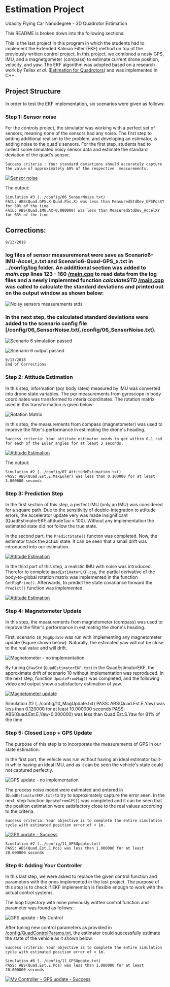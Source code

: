 # Estimation Project #

Udacity Flying Car Nanodegree - 3D Quadrotor Estimation

This README is broken down into the following sections:

This is the last project in this program in which the students had to implement the Extended Kalman Filter (EKF) method on top of the previously written control project. 
In this project, we comibned a nosiy GPS, IMU, and a magnetgometer (compass) to estimate current drone position, velocity, and yaw. The EKF algorithm was adopted based on a research work by Tellex *et al.* ([Estimation for Quadrotors](https://www.overleaf.com/read/vymfngphcccj)) and was implemented in C++.


## Project Structure ##

In order to test the EKF implementation, six scenarios were given as follows: 


### Step 1: Sensor noise ###

For the controls project, the simulator was working with a perfect set of sensors, meaning none of the sensors had any noise.  The first step to adding additional realism to the problem, and developing an estimator, is adding noise to the quad's sensors.  For the first step, students had to collect some simulated noisy sensor data and estimate the standard deviation of the quad's sensor.


``` 
Success criteria : Your standard deviations should accurately capture the value of approximately 68% of the respective  measurements.
```

[![Sensor noise](http://img.youtube.com/vi/t5pnEl3ADYQ/0.jpg)](http://www.youtube.com/watch?v=t5pnEl3ADYQ)

The output:
```
Simulation #3 (../config/06_SensorNoise.txt)
FAIL: ABS(Quad.GPS.X-Quad.Pos.X) was less than MeasuredStdDev_GPSPosXY for 50% of the time
FAIL: ABS(Quad.IMU.AX-0.000000) was less than MeasuredStdDev_AccelXY for 63% of the time
```


## Corrections:

```
9/13/2018 

```
### log files of sensor measuremenst were save as Scenario6-IMU-Accel_x.txt and Scenario6-Quad-GPS_x.txt in ../config/log folder. An addittional section was added to *main.cpp* lines 123 - 160 [/main.cpp](./main.cpp#L123-L160) to read data from the log files and a newly implemnted function *calculateSTD* [/main.cpp](./main.cpp#L78-L99) was called to calculate the standard deviations and printed out on the output window as shown below: ###

![Noisy sensors measurements stds](./images/stds.png)

### In the next step, the calculated standard deviations were added to the scenario config file [/config/06_SensorNoise.txt(./config/06_SensorNoise.txt).

![Scenario 6 simulation passed](./images/scenario6-corrected-sim.png)

![Scenario 6 output passed](./images/scenario6-corrected-out-passed.png)



```
9/13/2018 
End of Corrections 
```


### Step 2: Attitude Estimation ###

In this step, information (pqr body rates) measured by IMU was converted into drone state variables. The pqr measurements from gyroscope  in body coordinates was transformed to interia coordinates. The rotation matrix used in this transformation is given below: 

![Rotation Matrix](./images/rotMATRIX.png)

In this step, the measurements from compass (magnetometer) was used to improve the filter's performance in estimating the drone's heading. 


``` 
Success criteria: Your attitude estimator needs to get within 0.1 rad for each of the Euler angles for at least 3 seconds.
```

[![Attitude Estimation](http://img.youtube.com/vi/T3tP0GtM-54/0.jpg)](http://www.youtube.com/watch?v=T3tP0GtM-54)

The output:
```
Simulation #2 (../config/07_AttitudeEstimation.txt)
PASS: ABS(Quad.Est.E.MaxEuler) was less than 0.100000 for at least 3.000000 seconds
```


### Step 3: Prediction Step ###

In the first section of this step, a perfect IMU (only an IMU) was considered for a square path. Due to the sensitivity of double-integration to attitude errors, the accelerator update very was made insignificant (QuadEstimatorEKF.attitudeTau = 100). Without any implementation the estimated state did not follow the true state. 

In the second part, the `PredictState()` functon was completed. Now, the estimator track the actual state. It can be seen that a small drift was introduced into our estimation.

[![Attitude Estimation](http://img.youtube.com/vi/qOHcynYL6ws/0.jpg)](http://www.youtube.com/watch?v=qOHcynYL6ws)

In the third part of this step, a realistic IMU with noise was introduced. Therefor to complete `QuadEstimatorEKF.cpp`, the partial derivative of the body-to-global rotation matrix was implemented in the function `GetRbgPrime()`. Afterwards, to predict the state covariance forward the `Predict()` function was implemented. 

[![Attitude Estimation](http://img.youtube.com/vi/ZO-W05fa0V0/0.jpg)](http://www.youtube.com/watch?v=ZO-W05fa0V0)



### Step 4: Magnetometer Update ###


In this step, the measurements from magnetometer (compass) was used to improve the filter's performance in estimating the drone's heading. 

First, scenario `10_MagUpdate` was run with implementing any magnetometer update (Figure shown below). Naturally, the estimated yaw will not be close to the real value and will drift. 

![Magnetometer - no implementation](./images/magnet.png)

By tuning `QYawStd` (`QuadEstimatorEKF.txt`) in the QuadEstimatorEKF, the approximate drift of scenario 10 without implementation was reproduced. In the next step, function `UpdateFromMag()` was completed, and the following video and output show a satisfactory estimation of yaw. 

[![Magnetometer update](http://img.youtube.com/vi/U2tYeIxM_SI/0.jpg)](http://www.youtube.com/watch?v=U2tYeIxM_SI)

Simulation #2 (../config/10_MagUpdate.txt)
PASS: ABS(Quad.Est.E.Yaw) was less than 0.120000 for at least 10.000000 seconds
PASS: ABS(Quad.Est.E.Yaw-0.000000) was less than Quad.Est.S.Yaw for 81% of the time


### Step 5: Closed Loop + GPS Update ###

The purpose of this step is to incorporate the measurements of GPS in our state estimation.

In the first part, the vehicle was run without having an ideal estimator built-in while having an ideal IMU, and as it can be seen the vehicle's state could not captured perfectly.

![GPS update - no implementation](./images/GPS-noIMPLEMENTATION.png)

The process noise model were estimated and entered in (`QuadEstimatorEKF.txt`) to try to approximately capture the error seen. In the next, step function `UpdateFromGPS()` was completed and it can be seen that the position estimation were satisfactory close to the real values according to the criteria. 

```
Success criteria: Your objective is to complete the entire simulation cycle with estimated position error of < 1m.
```
[![GPS update - Success](http://img.youtube.com/vi/U9Zmz6IMtJM/0.jpg)](http://www.youtube.com/watch?v=U9Zmz6IMtJM)

```
Simulation #2 (../config/11_GPSUpdate.txt)
PASS: ABS(Quad.Est.E.Pos) was less than 1.000000 for at least 20.000000 seconds
```

### Step 6: Adding Your Controller ###

In this last step, we were asked to replace the given control function and parameters with the ones implemented in the last project. 
The purpose of this step is to check if EKF implemention is flexible enough to work with the actual control systems. 

The loop trajectory with mine previously written control function and parameter was found as follows:

![GPS update - My Control](./images/myController.png)

After tuning new control parameters as provided in [/config/QuadControlParams.txt](./config/QuadControlParams.txt), the estimator could successfully estimate the state of the vehicle as it shown below.

```
Success criteria: Your objective is to complete the entire simulation cycle with estimated position error of < 1m.
```
```
Simulation #8 (../config/11_GPSUpdate.txt)
PASS: ABS(Quad.Est.E.Pos) was less than 1.000000 for at least 20.000000 seconds
```

[![My Controller - GPS update - Success](http://img.youtube.com/vi/q5z7XC0UD5Q/0.jpg)](http://www.youtube.com/watch?v=q5z7XC0UD5Q)
